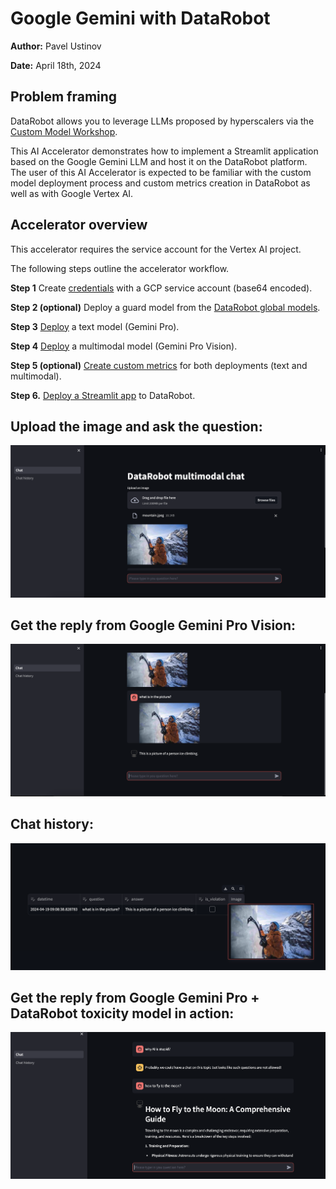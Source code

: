 # Google Gemini with DataRobot

**Author:** Pavel Ustinov

**Date:** April 18th, 2024

## Problem framing

DataRobot allows you to leverage LLMs proposed by hyperscalers via the [Custom Model Workshop](https://docs.datarobot.com/en/docs/mlops/deployment/custom-models/custom-model-workshop/index.html#custom-model-workshop).

This AI Accelerator demonstrates how to implement a Streamlit application based on the Google Gemini LLM and host it on the DataRobot platform. The user of this AI Accelerator is expected to be familiar with the custom model deployment process and custom metrics creation in DataRobot as well as with Google Vertex AI. 

## Accelerator overview

This accelerator requires the service account for the Vertex AI project.

The following steps outline the accelerator workflow.

<b>Step 1</b> Create [credentials](https://docs.datarobot.com/en/docs/data/connect-data/stored-creds.html#credentials-management) with a GCP service account (base64 encoded).

<b>Step 2 (optional)</b> Deploy a guard model from the [DataRobot global models](https://docs.datarobot.com/en/docs/workbench/nxt-registry/nxt-global-models.html#access-global-models-in-the-registry).

<b>Step 3</b> [Deploy](https://docs.datarobot.com/en/docs/mlops/monitor/generative-model-monitoring.html) a text model (Gemini Pro).

<b>Step 4</b> [Deploy](https://docs.datarobot.com/en/docs/mlops/monitor/generative-model-monitoring.html) a multimodal model (Gemini Pro Vision).

<b>Step 5 (optional)</b> [Create custom metrics](https://docs.datarobot.com/en/docs/mlops/monitor/custom-metrics.html#custom-metrics-tab) for both deployments (text and multimodal).

<b>Step 6.</b> [Deploy a Streamlit app](https://docs.datarobot.com/en/docs/app-builder/custom-apps/custom-apps-hosting.html#host-custom-applications-with-drapps) to DataRobot.

## Upload the image and ask the question:
![Upload the image and ask the question](Screenshot-1.png)

## Get the reply from Google Gemini Pro Vision:
![Get the reply from Google Gemini Pro Vision](Screenshot-2.png)

## Chat history:
![Chat history](Screenshot-3.png)

## Get the reply from Google Gemini Pro + DataRobot toxicity model in action:
![Get the reply from Google Gemini Pro + DataRobot toxicity model in action](Screenshot-4.png)
